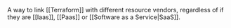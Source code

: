 A way to link [[Terraform]] with different resource vendors, regardless of if they are [[Iaas]], [[Paas]] or [[Software as a Service|SaaS]].